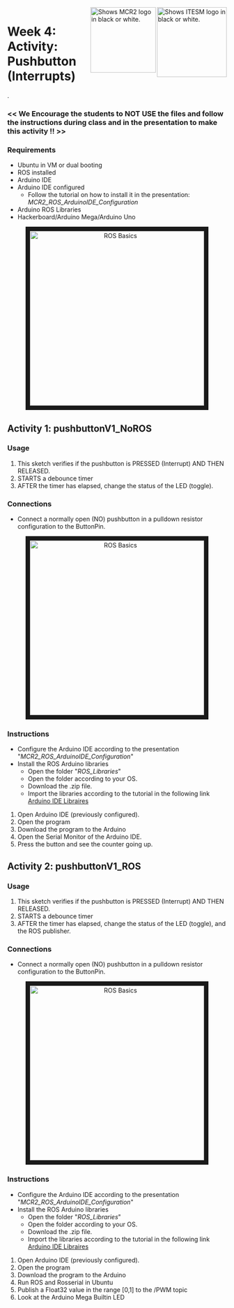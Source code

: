 <picture>
  <source media="(prefers-color-scheme: dark)" srcset="https://github.com/ManchesterRoboticsLtd/MR3001C_Cyber-Physical_Systems_I/blob/main/Misc/Logos/Logotipo%20Vertical%20Bco_Transparente.png">
  <source media="(prefers-color-scheme: light)" srcset="https://github.com/ManchesterRoboticsLtd/MR3001C_Cyber-Physical_Systems_I/blob/main/Misc/Logos/Logotipo%20Vertical%20Azul%20transparente.png">
  <img alt="Shows ITESM logo in black or white." width="160" align="right">
</picture>

<picture>
  <source media="(prefers-color-scheme: dark)" srcset="https://github.com/ManchesterRoboticsLtd/MR3001C_Cyber-Physical_Systems_I/blob/main/Misc/Logos/MCR2_Logo_White.png">
  <source media="(prefers-color-scheme: light)" srcset="https://github.com/ManchesterRoboticsLtd/MR3001C_Cyber-Physical_Systems_I/blob/main/Misc/Logos/MCR2_Logo_Black.png">
  <img alt="Shows MCR2 logo in black or white." width="150" align="right">
</picture>


# Week 4: Activity: Pushbutton (Interrupts)
.
### << We Encourage the students to NOT USE the files and follow the instructions during class and in the presentation to make this activity !! >>

### Requirements
* Ubuntu in VM or dual booting
* ROS installed
* Arduino IDE
* Arduino IDE configured
  * Follow the tutorial on how to install it in the presentation:
       *MCR2_ROS_ArduinoIDE_Configuration*
* Arduino ROS Libraries
* Hackerboard/Arduino Mega/Arduino Uno

<p align="center"><img src="https://github.com/ManchesterRoboticsLtd/MR3001C_Cyber-Physical_Systems_I/assets/67285979/05c0446a-350f-44ed-a9f5-1c5527f35084" 
alt="ROS Basics" width="400" border="10"/></p>


## Activity 1: pushbuttonV1_NoROS
### Usage
  1. This sketch verifies if the pushbutton is PRESSED (Interrupt) AND THEN RELEASED.
  2. STARTS a debounce timer 
  3. AFTER the timer has elapsed, change the status of the LED (toggle). 

### Connections
  * Connect a normally open (NO) pushbutton in a pulldown resistor configuration to the ButtonPin.
<p align="center"><img src="https://github.com/ManchesterRoboticsLtd/MR3001C_Cyber-Physical_Systems_I/assets/67285979/12348746-825b-463b-ac97-0fcf0b508e62" 
alt="ROS Basics" width="400" border="10"/></p>


### Instructions 

* Configure the Arduino IDE according to the presentation "*MCR2_ROS_ArduinoIDE_Configuration*"
* Install the ROS Arduino libraries 
    * Open the folder "*ROS_Libraries*"
    * Open the folder according to your OS.
    * Download the .zip file. 
    * Import the libraries according to the tutorial in the following link
        [Arduino IDE Libraires](https://docs.arduino.cc/software/ide-v1/tutorials/installing-libraries)

1. Open Arduino IDE (previously configured).
2. Open the program
3. Download the program to the Arduino
4. Open the Serial Monitor of the Arduino IDE.
5. Press the button and see the counter going up.

## Activity 2: pushbuttonV1_ROS

### Usage
  1. This sketch verifies if the pushbutton is PRESSED (Interrupt) AND THEN RELEASED.
  2. STARTS a debounce timer 
  3. AFTER the timer has elapsed, change the status of the LED (toggle), and the ROS publisher.
     
### Connections
  * Connect a normally open (NO) pushbutton in a pulldown resistor configuration to the ButtonPin.
<p align="center"><img src="https://github.com/ManchesterRoboticsLtd/MR3001C_Cyber-Physical_Systems_I/assets/67285979/12348746-825b-463b-ac97-0fcf0b508e62" 
alt="ROS Basics" width="400" border="10"/></p>

### Instructions 

* Configure the Arduino IDE according to the presentation "*MCR2_ROS_ArduinoIDE_Configuration*"
* Install the ROS Arduino libraries 
    * Open the folder "*ROS_Libraries*"
    * Open the folder according to your OS.
    * Download the .zip file. 
    * Import the libraries according to the tutorial in the following link
        [Arduino IDE Libraires](https://docs.arduino.cc/software/ide-v1/tutorials/installing-libraries)

1. Open Arduino IDE (previously configured).
2. Open the program
3. Download the program to the Arduino
4. Run ROS and Rosserial in Ubuntu
5. Publish a Float32 value in the range [0,1] to the /PWM topic
6. Look at the Arduino Mega Builtin LED




